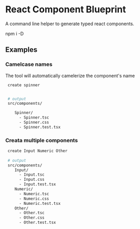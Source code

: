# React Component Blueprint

A command line helper to generate typed react components.

npm i -D 

## Examples

### Camelcase names

The tool will automatically camelerize the component's name

```bash
 create spinner


 # output
 src/components/

    Spinner/
      - Spinner.tsc
      - Spinner.css
      - Spinner.test.tsx
```

### Creata multiple components

```bash
 create Input Numeric Other
 
 # output
 src/components/
    Input/
      - Input.tsc
      - Input.css
      - Input.test.tsx
    Numeric/
      - Numeric.tsc
      - Numeric.css
      - Numeric.test.tsx
    Other/
      - Other.tsc
      - Other.css
      - Other.test.tsx
```